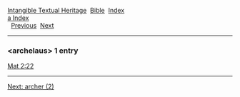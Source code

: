 [Intangible Textual Heritage](../../index)  [Bible](../index) 
[Index](index)   
[a Index](_a_)  
  [Previous](c00671)  [Next](c00673) 

------------------------------------------------------------------------

### &lt;archelaus&gt; 1 entry

[Mat 2:22](../kjv/mat002.htm#022)  

------------------------------------------------------------------------

[Next: archer (2)](c00673)

